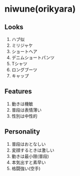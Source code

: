 # niwune(orikyara)

## Looks

1. ハブ似
2. ミリジャケ
3. ショートヘア
4. デニムショートパンツ
5. Tシャツ
6. ロングブーツ
7. キャップ

## Features

1. 動きは機敏
2. 普段は表情薄い
3. 性別は中性的

## Personality

1. 普段はおとなしい
2. 変顔するときは激しい
3. 動きは最小限(普段)
4. 本気出すと素早い
5. 格闘強い(空手)
